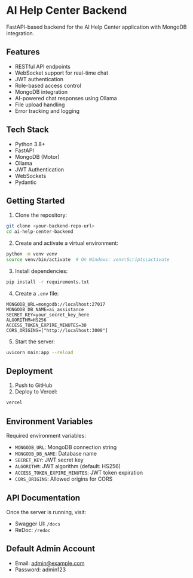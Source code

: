 # AI Help Center Backend

FastAPI-based backend for the AI Help Center application with MongoDB integration.

## Features

- RESTful API endpoints
- WebSocket support for real-time chat
- JWT authentication
- Role-based access control
- MongoDB integration
- AI-powered chat responses using Ollama
- File upload handling
- Error tracking and logging

## Tech Stack

- Python 3.8+
- FastAPI
- MongoDB (Motor)
- Ollama
- JWT Authentication
- WebSockets
- Pydantic

## Getting Started

1. Clone the repository:
```bash
git clone <your-backend-repo-url>
cd ai-help-center-backend
```

2. Create and activate a virtual environment:
```bash
python -m venv venv
source venv/bin/activate  # On Windows: venv\Scripts\activate
```

3. Install dependencies:
```bash
pip install -r requirements.txt
```

4. Create a `.env` file:
```env
MONGODB_URL=mongodb://localhost:27017
MONGODB_DB_NAME=ai_assistance
SECRET_KEY=your_secret_key_here
ALGORITHM=HS256
ACCESS_TOKEN_EXPIRE_MINUTES=30
CORS_ORIGINS=["http://localhost:3000"]
```

5. Start the server:
```bash
uvicorn main:app --reload
```

## Deployment

1. Push to GitHub
2. Deploy to Vercel:
```bash
vercel
```

## Environment Variables

Required environment variables:
- `MONGODB_URL`: MongoDB connection string
- `MONGODB_DB_NAME`: Database name
- `SECRET_KEY`: JWT secret key
- `ALGORITHM`: JWT algorithm (default: HS256)
- `ACCESS_TOKEN_EXPIRE_MINUTES`: JWT token expiration
- `CORS_ORIGINS`: Allowed origins for CORS

## API Documentation

Once the server is running, visit:
- Swagger UI: `/docs`
- ReDoc: `/redoc`

## Default Admin Account

- Email: admin@example.com
- Password: admin123 